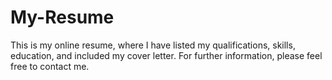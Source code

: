 # My-Resume
This is my online resume, where I have listed my qualifications, skills, education, and included my cover letter. For further information, please feel free to contact me.
